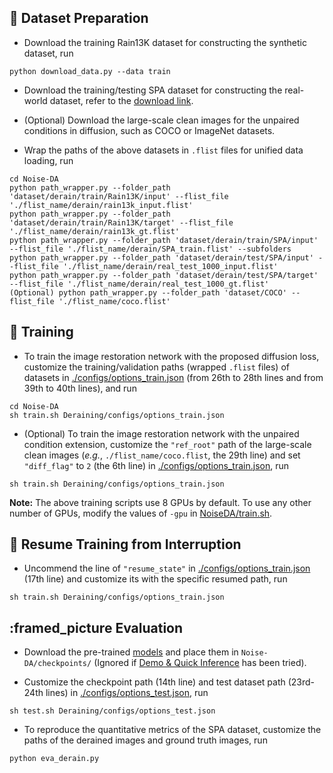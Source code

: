 ## :circus_tent: Dataset Preparation

- Download the training Rain13K dataset for constructing the synthetic dataset, run
```
python download_data.py --data train
```

- Download the training/testing SPA dataset for constructing the real-world dataset, refer to the [download link](https://mycuhk-my.sharepoint.com/personal/1155152065_link_cuhk_edu_hk/_layouts/15/onedrive.aspx?id=%2Fpersonal%2F1155152065%5Flink%5Fcuhk%5Fedu%5Fhk%2FDocuments%2Fdataset%2Freal%5Fworld%5Frain%5Fdataset%5FCVPR19&ga=1).


- (Optional) Download the large-scale clean images for the unpaired conditions in diffusion, such as COCO or ImageNet datasets.

- Wrap the paths of the above datasets in ```.flist``` files for unified data loading, run
```
cd Noise-DA
python path_wrapper.py --folder_path 'dataset/derain/train/Rain13K/input' --flist_file './flist_name/derain/rain13k_input.flist'
python path_wrapper.py --folder_path 'dataset/derain/train/Rain13K/target' --flist_file './flist_name/derain/rain13k_gt.flist'
python path_wrapper.py --folder_path 'dataset/derain/train/SPA/input' --flist_file './flist_name/derain/SPA_train.flist' --subfolders
python path_wrapper.py --folder_path 'dataset/derain/test/SPA/input' --flist_file './flist_name/derain/real_test_1000_input.flist'
python path_wrapper.py --folder_path 'dataset/derain/test/SPA/target' --flist_file './flist_name/derain/real_test_1000_gt.flist'
(Optional) python path_wrapper.py --folder_path 'dataset/COCO' --flist_file './flist_name/coco.flist'
```

## :dolphin: Training
- To train the image restoration network with the proposed diffusion loss, customize the training/validation paths (wrapped ```.flist``` files) of datasets in [./configs/options_train.json](./configs/options_train.json) (from 26th to 28th lines and from 39th to 40th lines), and run
```
cd Noise-DA
sh train.sh Deraining/configs/options_train.json
```
- (Optional) To train the image restoration network with the unpaired condition extension, customize the ```"ref_root"``` path of the large-scale clean images (*e.g.*, ```./flist_name/coco.flist```, the 29th line) and set ```"diff_flag"``` to ```2``` (the 6th line) in [./configs/options_train.json](./configs/options_train.json), run
```
sh train.sh Deraining/configs/options_train.json
```

**Note:** The above training scripts use 8 GPUs by default. To use any other number of GPUs, modify the values of ```-gpu``` in [NoiseDA/train.sh](../train.sh).

## :whale: Resume Training from Interruption
- Uncommend the line of ```"resume_state"``` in [./configs/options_train.json](./configs/options_train.json) (17th line) and customize its with the specific resumed path, run
```
sh train.sh Deraining/configs/options_train.json
```

## :framed_picture Evaluation

- Download the pre-trained [models](https://drive.google.com/file/d/1YaEWUTdMIc8S0bn7n-6t6WTLunqf1tG5/view?usp=sharing) and place them in `Noise-DA/checkpoints/` (Ignored if <a href="../README.md## 🏂 Demo & Quick Inference">Demo & Quick Inference</a> has been tried).

- Customize the checkpoint path (14th line) and test dataset path (23rd-24th lines) in [./configs/options_test.json](./configs/options_test.json), run
```
sh test.sh Deraining/configs/options_test.json
```
- To reproduce the quantitative metrics of the SPA dataset, customize the paths of the derained images and ground truth images, run
```
python eva_derain.py
```